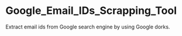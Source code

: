 # Google_Email_IDs_Scrapping_Tool
Extract email ids from Google search engine by using Google dorks. 
